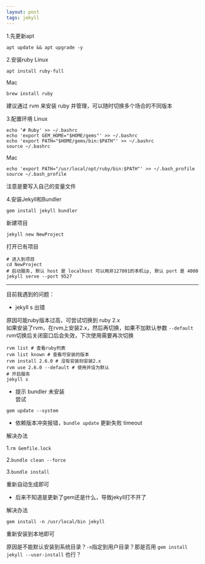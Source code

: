 ```yaml
---
layout: post
tags: jekyll
---
```


1.先更新apt
```
apt update && apt upgrade -y
```

2.安装ruby
Linux
```
apt install ruby-full
```
Mac
```
brew install ruby
```
建议通过 rvm 来安装 ruby 并管理，可以随时切换多个场合的不同版本

3.配置环境
Linux
```
echo ‘# Ruby' >> ~/.bashrc
echo 'export GEM_HOME="$HOME/gems"' >> ~/.bashrc
echo 'export PATH="$HOME/gems/bin:$PATH"' >> ~/.bashrc
source ~/.bashrc
```
Mac
```
echo 'export PATH="/usr/local/opt/ruby/bin:$PATH"' >> ~/.bash_profile
source ~/.bash_profile
```
注意是要写入自己的变量文件

4.安装Jekyll和Bundler
```
gem install jekyll bundler
```

新建项目
```
jekyll new NewProject
```

打开已有项目
```
# 进入到项目
cd NewProject
# 启动服务, 默认 host 是 localhost 可以用非127001的本机ip, 默认 port 是 4000
jekyll serve --port 9527
```

---

目前我遇到的问题：

- jekyll s 出错

原因可能ruby版本过高，可尝试切换到 ruby 2.x  
如果安装了rvm，在rvm上安装2.x，然后再切换，如果不加默认参数 `--default` rvm切换后关闭窗口后会失效，下次使用需要再次切换
```
rvm list # 查看ruby列表
rvm list known # 查看可安装的版本
rvm install 2.6.0 # 没有安装则安装2.x
rvm use 2.6.0 --default # 使用并设为默认
# 开启服务
jekyll s
```

- 提示 bundler 未安装  
尝试
```
gem update --system
```

- 依赖版本冲突报错，`bundle update` 更新失败 timeout

解决办法

1.`rm Gemfile.lock`

2.`bundle clean --force`

3.`bundle install`

重新自动生成即可

- 后来不知道是更新了gem还是什么，导致jekyll打不开了

解决办法
```
gem install -n /usr/local/bin jekyll
```
重新安装到本地即可

原因是不能默认安装到系统目录？`-n`指定到用户目录？那是否用 `gem install jekyll --user-install` 也行？
